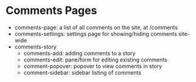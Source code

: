 # Comments Pages

* comments-page: a list of all comments on the site, at /comments
* comments-settings: settings page for showing/hiding comments site-wide
* comments-story
    * comments-add: adding comments to a story
    * comments-edit: pane/form for editing existing comments 
    * comment-popover: popover to view comments in story
    * comment-sidebar: sidebar listing of comments